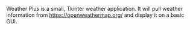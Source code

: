 Weather Plus is a small, Tkinter weather application.
It will pull weather information from https://openweathermap.org/ and display it on a basic GUI.
